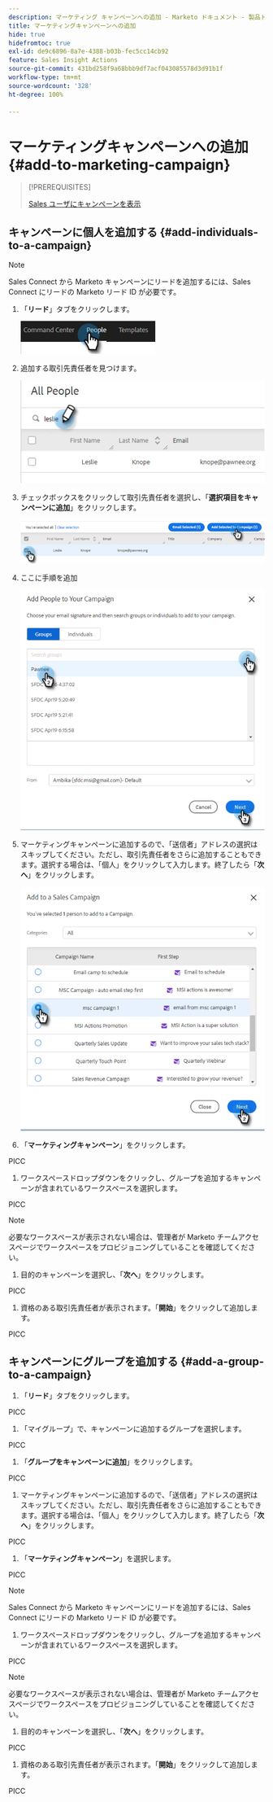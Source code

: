 ```yaml
---
description: マーケティング キャンペーンへの追加 - Marketo ドキュメント - 製品ドキュメント
title: マーケティングキャンペーンへの追加
hide: true
hidefromtoc: true
exl-id: de9c6896-8a7e-4388-b03b-fec5cc14cb92
feature: Sales Insight Actions
source-git-commit: 431bd258f9a68bbb9df7acf043085578d3d91b1f
workflow-type: tm+mt
source-wordcount: '328'
ht-degree: 100%

---
```


# マーケティングキャンペーンへの追加 {#add-to-marketing-campaign}

>[!PREREQUISITES]
>
>[Sales ユーザにキャンペーンを表示](/help/marketo/product-docs/marketo-sales-insight/actions/marketo/make-a-campaign-visible-to-sales-connect-users.md)

## キャンペーンに個人を追加する {#add-individuals-to-a-campaign}

>[!NOTE]
>
>Sales Connect から Marketo キャンペーンにリードを追加するには、Sales Connect にリードの Marketo リード ID が必要です。

1. 「**リード**」タブをクリックします。

   ![](assets/add-to-marketing-campaign-1.png)

1. 追加する取引先責任者を見つけます。

   ![](assets/add-to-marketing-campaign-2.png)

1. チェックボックスをクリックして取引先責任者を選択し、「**選択項目をキャンペーンに追加**」をクリックします。

   ![](assets/add-to-marketing-campaign-3.png)

1. ここに手順を追加

   ![](assets/add-to-marketing-campaign-4.png)

1. マーケティングキャンペーンに追加するので、「送信者」アドレスの選択はスキップしてください。ただし、取引先責任者をさらに追加することもできます。選択する場合は、「個人」をクリックして入力します。終了したら「**次へ**」をクリックします。

   ![](assets/add-to-marketing-campaign-5.png)

1. 「**マーケティングキャンペーン**」をクリックします。

PICC

1. ワークスペースドロップダウンをクリックし、グループを追加するキャンペーンが含まれているワークスペースを選択します。

PICC

>[!NOTE]
>
>必要なワークスペースが表示されない場合は、管理者が Marketo チームアクセスページでワークスペースをプロビジョニングしていることを確認してください。

1. 目的のキャンペーンを選択し、「**次へ**」をクリックします。

PICC

1. 資格のある取引先責任者が表示されます。「**開始**」をクリックして追加します。

PICC

## キャンペーンにグループを追加する {#add-a-group-to-a-campaign}

1. 「**リード**」タブをクリックします。

PICC

1. 「マイグループ」で、キャンペーンに追加するグループを選択します。

PICC

1. 「**グループをキャンペーンに追加**」をクリックします。

PICC

1. マーケティングキャンペーンに追加するので、「送信者」アドレスの選択はスキップしてください。ただし、取引先責任者をさらに追加することもできます。選択する場合は、「個人」をクリックして入力します。終了したら「**次へ**」をクリックします。

PICC

1. 「**マーケティングキャンペーン**」を選択します。

PICC

>[!NOTE]
>
>Sales Connect から Marketo キャンペーンにリードを追加するには、Sales Connect にリードの Marketo リード ID が必要です。

1. ワークスペースドロップダウンをクリックし、グループを追加するキャンペーンが含まれているワークスペースを選択します。

PICC

>[!NOTE]
>
>必要なワークスペースが表示されない場合は、管理者が Marketo チームアクセスページでワークスペースをプロビジョニングしていることを確認してください。

1. 目的のキャンペーンを選択し、「**次へ**」をクリックします。

PICC

1. 資格のある取引先責任者が表示されます。「**開始**」をクリックして追加します。

PICC
